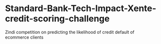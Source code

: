 # Standard-Bank-Tech-Impact-Xente-credit-scoring-challenge
 
Zindi competition on predicting the likelihood of credit default of ecommerce clients
